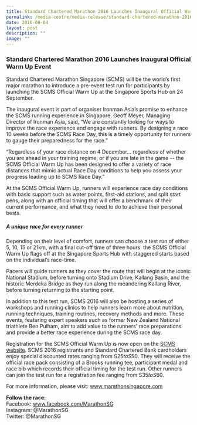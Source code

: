 ```yaml
---
title: Standard Chartered Marathon 2016 Launches Inaugural Official Warm Up Event
permalink: /media-centre/media-release/standard-chartered-marathon-2016-launches-inaugural-official-warm-up/
date: 2016-08-04
layout: post
description: ""
image: ""
---
```

### **Standard Chartered Marathon 2016 Launches Inaugural Official Warm Up Event**
Standard Chartered Marathon Singapore (SCMS) will be the world’s first major marathon to introduce a pre-event test run for participants by launching the SCMS Official Warm Up at the Singapore Sports Hub on 24 September.

The inaugural event is part of organiser Ironman Asia’s promise to enhance the SCMS running experience in Singapore. Geoff Meyer, Managing Director of Ironman Asia, said, “We are constantly looking for ways to improve the race experience and engage with runners. By designing a race 10 weeks before the SCMS Race Day, this is a timely opportunity for runners to gauge their preparedness for the race.”

“Regardless of your race distance on 4 December… regardless of whether you are ahead in your training regime, or if you are late in the game -- the SCMS Official Warm Up has been designed to offer a variety of race distances that mimic actual Race Day conditions to help you assess your progress leading up to SCMS Race Day.”

At the SCMS Official Warm Up, runners will experience race day conditions with basic support such as water points, first-aid stations, and split start pens, along with an official timing that will offer a benchmark of their current performance, and what they need to do to achieve their personal bests.

##### **A unique race for every runner**

Depending on their level of comfort, runners can choose a test run of either 5, 10, 15 or 21km, with a final cut-off time of three hours. the SCMS Official Warm Up flags off at the Singapore Sports Hub with staggered starts based on the individual’s race-time.

Pacers will guide runners as they cover the route that will begin at the iconic National Stadium, before turning onto Stadium Drive, Kallang Basin, and the historic Merdeka Bridge as they run along the meandering Kallang River, before turning returning to the starting point.

In addition to this test run, SCMS 2016 will also be hosting a series of workshops and running clinics to help runners learn more about nutrition, running techniques, training routines, recovery methods and more. These events, featuring expert speakers such as former New Zealand National triathlete Ben Pulham, aim to add value to the runners’ race preparations and provide a better race experience during the SCMS race day.

Registration for the SCMS Official Warm Up is now open on the [SCMS website](www.marathonsingapore.com). SCMS 2016 registrants and Standard Chartered Bank cardholders enjoy special discounted rates ranging from S$25 to S$50. They will receive the official race pack consisting of a Brooks running tee, participant medal and race bib which records their official timing for the test run. Other runners can join the test run for a registration fee ranging from S$35 to S$60.

For more information, please visit: [www.marathonsingapore.com ](www.marathonsingapore.com ) 

**Follow the race:**<br>
Facebook: www.facebook.com/MarathonSG<br>
Instagram: @MarathonSG<br>
Twitter: @MarathonSG